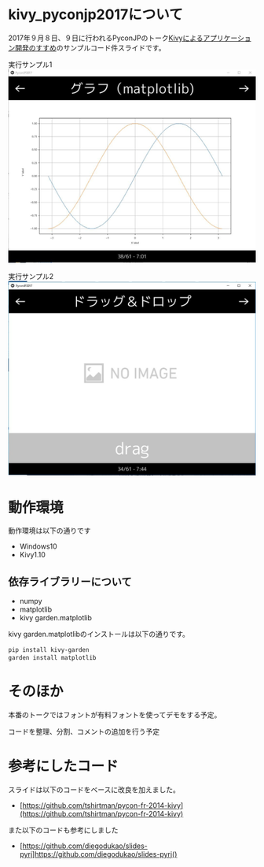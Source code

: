 # kivy_pyconjp2017について

2017年９月８日、９日に行われるPyconJPのトーク[Kivyによるアプリケーション開発のすすめ](https://pycon.jp/2017/ja/schedule/presentation/20/)のサンプルコード件スライドです。

実行サンプル1
![サンプル1](./example1.JPG "サンプル1")

実行サンプル2
![サンプル2](./example2.JPG "サンプル2")


# 動作環境
動作環境は以下の通りです
+ Windows10
+ Kivy1.10

## 依存ライブラリーについて

+ numpy
+ matplotlib
+ kivy garden.matplotlib


kivy garden.matplotlibのインストールは以下の通りです。

```
pip install kivy-garden
garden install matplotlib
```

# そのほか
本番のトークではフォントが有料フォントを使ってデモをする予定。

コードを整理、分割、コメントの追加を行う予定

# 参考にしたコード

スライドは以下のコードをベースに改良を加えました。
+ [https://github.com/tshirtman/pycon-fr-2014-kivy](https://github.com/tshirtman/pycon-fr-2014-kivy)

また以下のコードも参考にしました
+ [https://github.com/diegodukao/slides-pyrj]https://github.com/diegodukao/slides-pyrj()
